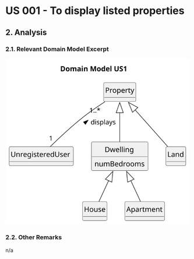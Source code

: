 # US 001 - To display listed properties

## 2. Analysis

### 2.1. Relevant Domain Model Excerpt 

![Domain Model](svg/us001-domain-model-Domain_Model_US1.svg)

### 2.2. Other Remarks

n/a